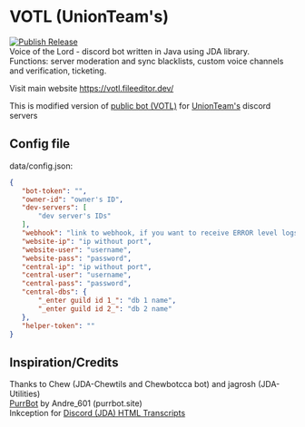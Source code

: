 # VOTL (UnionTeam's)
 [![Publish Release](https://github.com/FileEditor97/VOTL-union/actions/workflows/gradle.yml/badge.svg)](https://github.com/FileEditor97/VOTL-union/actions/workflows/gradle.yml)  
 Voice of the Lord - discord bot written in Java using JDA library.  
 Functions: server moderation and sync blacklists, custom voice channels and verification, ticketing.  

 Visit main website https://votl.fileeditor.dev/  

 This is modified version of [public bot (VOTL)](https://github.com/FileEditor97/VOTL) for [UnionTeam's](https://unionteams.ru) discord servers  

## Config file
 data/config.json:
 ```json
 {
	"bot-token": "",
	"owner-id": "owner's ID",
	"dev-servers": [
		"dev server's IDs"
	],
	"webhook": "link to webhook, if you want to receive ERROR level logs",
	"website-ip": "ip without port",
	"website-user": "username",
	"website-pass": "password",
	"central-ip": "ip without port",
	"central-user": "username",
	"central-pass": "password",
	"central-dbs": {
		"_enter guild id 1_": "db 1 name",
		"_enter guild id 2_": "db 2 name"
	},
	"helper-token": ""
 }
 ```

## Inspiration/Credits
 Thanks to Chew (JDA-Chewtils and Chewbotcca bot) and jagrosh (JDA-Utilities)  
 [PurrBot](github.com/purrbot-site/PurrBot) by Andre_601 (purrbot.site)  
 Inkception for [Discord (JDA) HTML Transcripts](https://github.com/Inkception/discord-html-transcripts)
